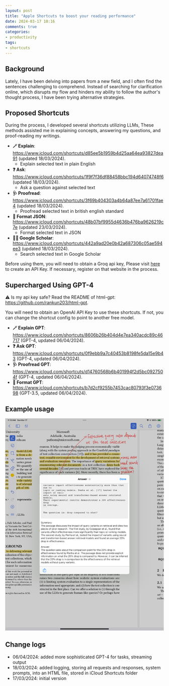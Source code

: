 ```yaml
---
layout: post
title: "Apple Shortcuts to boost your reading performance"
date: 2024-03-17 10:16
comments: true
categories:
- productivity
tags:
- shortcuts
---
```


## Background

Lately, I have been delving into papers from a new field, and I often find the sentences challenging to comprehend. Instead of searching for clarification online, which disrupts my flow and hinders my ability to follow the author's thought process, I have been trying alternative strategies.

## Proposed Shortcuts

During the process, I developed several shortcuts utilizing LLMs, These methods assisted me in explaining concepts, answering my questions, and proof-reading my writings.

- **🪄 Explain**: https://www.icloud.com/shortcuts/d85ee5b1959b4d25aa64ea93827dea91 (updated 18/03/2024).
  - Explain selected text in plain English
- **❓ Ask**: https://www.icloud.com/shortcuts/1f9f7f36df88458bbc194d64074748f6 (updated 18/03/2024).
  - Ask a question against selected text
- **🩺 Proofread**: https://www.icloud.com/shortcuts/3f69b404303a4b64a87ee7a61701fae4 (updated 18/03/2024).
  - Proofread selected text in british english standard
- **🚏 Format JSON**: https://www.icloud.com/shortcuts/48b07bf9955d4636b476ba9626219c7e (updated 23/03/2024).
  - Format selected text in JSON
- **👩‍⚕️ Google Scholar**: https://www.icloud.com/shortcuts/442a9ad20e0b42a687306c05ae594ee3 (updated 18/03/2024).
  - Search selected text in Google Scholar

Before using them, you will need to obtain a Groq api key, Please visit [here](https://console.groq.com/keys) to create an API Key. If necessary, register on that website in the process.

## Supercharged Using GPT-4

⚠️ Is my api key safe? Read the README of html-gpt: https://github.com/rankun203/html-gpt.

You will need to obtain an OpenAI API Key to use these shortcuts. If not, you can change the shortcut config to point to another free model.

- **🪄 Explain GPT**: https://www.icloud.com/shortcuts/8606b26b404d4e7ea340acdc89c46717 (GPT-4, updated 06/04/2024).
- **❓ Ask GPT**: https://www.icloud.com/shortcuts/0f9ebb9a7c40453b8198fe5da15e9b43 (GPT-4, updated 06/04/2024).
- **🩺 Proofread GPT**: https://www.icloud.com/shortcuts/d14760568b6b401994f2d5bc0927504f (GPT-4, updated 06/04/2024).
- **🚏 Format GPT**: https://www.icloud.com/shortcuts/b7d2cf9255b7453cac80793f3e073698 (GPT-3.5, updated 06/04/2024).

## Example usage

![Example usage of shortcuts](/images/shortcuts/ask.png)

## Change logs

- 06/04/2024: added more sophisticated GPT-4 for tasks, streaming output
- 18/03/2024: added logging, storing all requests and responses, system prompts, into an HTML file, stored in iCloud Shortcuts folder
- 17/03/2024: initial version
